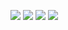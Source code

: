 ![ ](https://upload-images.jianshu.io/upload_images/14371339-85c5b8d1d03f5875.png?imageMogr2/auto-orient/strip%7CimageView2/2/w/1240)
![ ](https://upload-images.jianshu.io/upload_images/14371339-4f5f0ad978ddaa59.png?imageMogr2/auto-orient/strip%7CimageView2/2/w/1240)
![ ](https://upload-images.jianshu.io/upload_images/14371339-4a90971a3337223b.png?imageMogr2/auto-orient/strip%7CimageView2/2/w/1240)
![ ](https://upload-images.jianshu.io/upload_images/14371339-39418e109434c39b.png?imageMogr2/auto-orient/strip%7CimageView2/2/w/1240)
